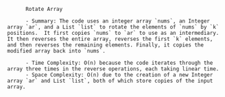 
          Rotate Array

          - Summary: The code uses an integer array `nums`, an Integer array `ar`, and a List `list` to rotate the elements of `nums` by `k` positions.  It first copies `nums` to `ar` to use as an intermediary. It then reverses the entire array, reverses the first `k` elements, and then reverses the remaining elements. Finally, it copies the modified array back into `nums`.

          - Time Complexity: O(n) because the code iterates through the array three times in the reverse operations, each taking linear time.
          - Space Complexity: O(n) due to the creation of a new Integer array `ar` and List `list`, both of which store copies of the input array.
          